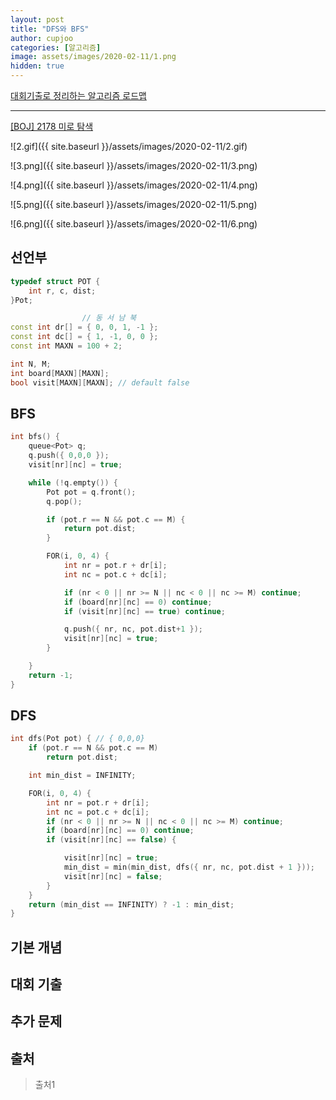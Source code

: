 ```yaml
---
layout: post
title: "DFS와 BFS"
author: cupjoo
categories: [알고리즘]
image: assets/images/2020-02-11/1.png
hidden: true
---
```


[대회기출로 정리하는 알고리즘 로드맵](https://cupjoo.github.io/대회기출로-정리하는-알고리즘-로드맵)

---

[[BOJ] 2178 미로 탐색](https://www.acmicpc.net/problem/2178)

![2.gif]({{ site.baseurl }}/assets/images/2020-02-11/2.gif)

![3.png]({{ site.baseurl }}/assets/images/2020-02-11/3.png)

![4.png]({{ site.baseurl }}/assets/images/2020-02-11/4.png)

![5.png]({{ site.baseurl }}/assets/images/2020-02-11/5.png)

![6.png]({{ site.baseurl }}/assets/images/2020-02-11/6.png)

## 선언부

```cpp
typedef struct POT {
	int r, c, dist;
}Pot;

			    // 동 서 남 북 
const int dr[] = { 0, 0, 1, -1 };
const int dc[] = { 1, -1, 0, 0 };
const int MAXN = 100 + 2;

int N, M;
int board[MAXN][MAXN];
bool visit[MAXN][MAXN];	// default false
```

## BFS

```cpp
int bfs() {
	queue<Pot> q;
	q.push({ 0,0,0 });
	visit[nr][nc] = true;

	while (!q.empty()) {
		Pot pot = q.front();
		q.pop();

		if (pot.r == N && pot.c == M) {
			return pot.dist;
		}

		FOR(i, 0, 4) {
			int nr = pot.r + dr[i];
			int nc = pot.c + dc[i];

			if (nr < 0 || nr >= N || nc < 0 || nc >= M)	continue;
			if (board[nr][nc] == 0)	continue;
			if (visit[nr][nc] == true) continue;

			q.push({ nr, nc, pot.dist+1 });
			visit[nr][nc] = true;
		}

	}
	return -1;
}
```

## DFS

```cpp
int dfs(Pot pot) { // { 0,0,0}
	if (pot.r == N && pot.c == M)
		return pot.dist;

	int min_dist = INFINITY;

	FOR(i, 0, 4) {
		int nr = pot.r + dr[i];
		int nc = pot.c + dc[i];
		if (nr < 0 || nr >= N || nc < 0 || nc >= M)	continue;
		if (board[nr][nc] == 0)	continue;
		if (visit[nr][nc] == false) {

			visit[nr][nc] = true;
			min_dist = min(min_dist, dfs({ nr, nc, pot.dist + 1 }));
			visit[nr][nc] = false;
		}
	}
	return (min_dist == INFINITY) ? -1 : min_dist;
}
```

## 기본 개념

## 대회 기출

## 추가 문제

## 출처

> 출처1
